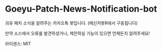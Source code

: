 # Goeyu-Patch-News-Notification-bot
 괴유 패치 소식을 알려주는 카카오톡 봇입니다. (메신저봇R에서 구동됩니다)

 만약 소스에서 오류를 발견하셨거나, 제안하실 기능이 있으면 언제든지 알려주세요!

 라이센스: MIT